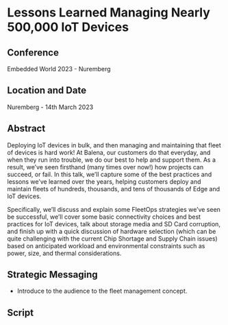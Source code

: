 # Lessons Learned Managing Nearly 500,000 IoT Devices

## Conference

Embedded World 2023 - Nuremberg

## Location and Date

Nuremberg - 14th March 2023

## Abstract

Deploying IoT devices in bulk, and then managing and maintaining that fleet of devices is hard work! At Balena, our customers do that everyday, and when they run into trouble, we do our best to help and support them. As a result, we’ve seen firsthand (many times over now!) how projects can succeed, or fail. In this talk, we’ll capture some of the best practices and lessons we’ve learned over the years, helping customers deploy and maintain fleets of hundreds, thousands, and tens of thousands of Edge and IoT devices.

Specifically, we’ll discuss and explain some FleetOps strategies we’ve seen be successful, we’ll cover some basic connectivity choices and best practices for IoT devices, talk about storage media and SD Card corruption, and finish up with a quick discussion of hardware selection (which can be quite challenging with the current Chip Shortage and Supply Chain issues) based on anticipated workload and environmental constraints such as power, size, and thermal considerations.


## Strategic Messaging

* Introduce to the audience to the fleet management concept.

## Script
